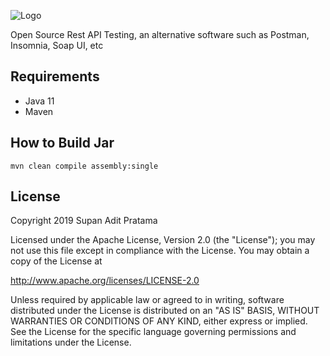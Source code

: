 ![Logo](http://supanadit.com/wp-content/uploads/2019/12/Rest-Suite-Logo.png)

Open Source Rest API Testing, an alternative software such as Postman, Insomnia, Soap UI, etc

## Requirements
- Java 11
- Maven

## How to Build Jar

```shell script
mvn clean compile assembly:single
```

## License
Copyright 2019 Supan Adit Pratama

Licensed under the Apache License, Version 2.0 (the "License");
you may not use this file except in compliance with the License.
You may obtain a copy of the License at

 http://www.apache.org/licenses/LICENSE-2.0

Unless required by applicable law or agreed to in writing, software
distributed under the License is distributed on an "AS IS" BASIS,
WITHOUT WARRANTIES OR CONDITIONS OF ANY KIND, either express or implied.
See the License for the specific language governing permissions and
limitations under the License.

